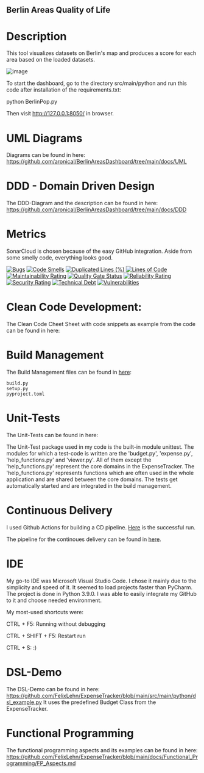 ## Berlin Areas Quality of Life


# Description

This tool visualizes datasets on Berlin's map and produces a score for each area based on the loaded datasets.


![image](https://user-images.githubusercontent.com/73293783/152703893-8cdbdb76-374a-4c54-b41d-91146a847249.png)


To start the dashboard, go to the directory src/main/python and run this code after installation of the requirements.txt:

python BerlinPop.py

Then visit http://127.0.0.1:8050/ in browser.

# UML Diagrams

Diagrams can be found in here: https://github.com/aronical/BerlinAreasDashboard/tree/main/docs/UML


# DDD - Domain Driven Design

The DDD-Diagram and the description can be found in here: https://github.com/aronical/BerlinAreasDashboard/tree/main/docs/DDD

# Metrics

SonarCloud is chosen because of the easy GitHub integration. Aside from some smelly code, everything looks good.

[![Bugs](https://sonarcloud.io/api/project_badges/measure?project=aronical_BerlinAreasDashboard&metric=bugs)](https://sonarcloud.io/summary/new_code?id=aronical_BerlinAreasDashboard)
[![Code Smells](https://sonarcloud.io/api/project_badges/measure?project=aronical_BerlinAreasDashboard&metric=code_smells)](https://sonarcloud.io/summary/new_code?id=aronical_BerlinAreasDashboard)
[![Duplicated Lines (%)](https://sonarcloud.io/api/project_badges/measure?project=aronical_BerlinAreasDashboard&metric=duplicated_lines_density)](https://sonarcloud.io/summary/new_code?id=aronical_BerlinAreasDashboard)
[![Lines of Code](https://sonarcloud.io/api/project_badges/measure?project=aronical_BerlinAreasDashboard&metric=ncloc)](https://sonarcloud.io/summary/new_code?id=aronical_BerlinAreasDashboard)
[![Maintainability Rating](https://sonarcloud.io/api/project_badges/measure?project=aronical_BerlinAreasDashboard&metric=sqale_rating)](https://sonarcloud.io/summary/new_code?id=aronical_BerlinAreasDashboard)
[![Quality Gate Status](https://sonarcloud.io/api/project_badges/measure?project=aronical_BerlinAreasDashboard&metric=alert_status)](https://sonarcloud.io/summary/new_code?id=aronical_BerlinAreasDashboard)
[![Reliability Rating](https://sonarcloud.io/api/project_badges/measure?project=aronical_BerlinAreasDashboard&metric=reliability_rating)](https://sonarcloud.io/summary/new_code?id=aronical_BerlinAreasDashboard)
[![Security Rating](https://sonarcloud.io/api/project_badges/measure?project=aronical_BerlinAreasDashboard&metric=security_rating)](https://sonarcloud.io/summary/new_code?id=aronical_BerlinAreasDashboard)
[![Technical Debt](https://sonarcloud.io/api/project_badges/measure?project=aronical_BerlinAreasDashboard&metric=sqale_index)](https://sonarcloud.io/summary/new_code?id=aronical_BerlinAreasDashboard)
[![Vulnerabilities](https://sonarcloud.io/api/project_badges/measure?project=aronical_BerlinAreasDashboard&metric=vulnerabilities)](https://sonarcloud.io/summary/new_code?id=aronical_BerlinAreasDashboard)

# Clean Code Development:

The Clean Code Cheet Sheet with code snippets as example from the code can be found in here: 

# Build Management

The Build Management files can be found in [here](https://github.com/aronical/BerlinAreasDashboard/tree/main/src/main/python):

    build.py 
    setup.py 
    pyproject.toml 


# Unit-Tests

The Unit-Tests can be found in here: 


The Unit-Test package used in my code is the built-in module unittest. The modules for which a test-code is written are the 'budget.py', 'expense.py', 'help_functions.py' and 'viewer.py'. All of them except the 'help_functions.py' represent the core domains in the ExpenseTracker. The 'help_functions.py' represents functions which are often used in the whole application and are shared between the core domains. The tests get automatically started and are integrated in the build management.


# Continuous Delivery

I used Github Actions for building a CD pipeline. [Here](https://github.com/aronical/BerlinAreasDashboard/blob/main/docs/CD_Success.png) is the successful run.

The pipeline for the continoues delivery can be found in [here](https://github.com/aronical/BerlinAreasDashboard/blob/main/.github/workflows/python-app.yml). 

 

# IDE

My go-to IDE was Microsoft Visual Studio Code. I chose it mainly due to the simplicity and speed of it. It seemed to load projects faster than PyCharm. The project is done in Python 3.9.0. I was able to easily integrate my GitHub to it and choose needed environment.

My most-used shortcuts were:

CTRL + F5: Running without debugging

CTRL + SHIFT + F5: Restart run

CTRL + S: :)


# DSL-Demo

The DSL-Demo can be found in here: https://github.com/FelixLehn/ExpenseTracker/blob/main/src/main/python/dsl_example.py It uses the predefined Budget Class from the ExpenseTracker.

# Functional Programming

The functional programming aspects and its examples can be found in here: https://github.com/FelixLehn/ExpenseTracker/blob/main/docs/Functional_Programming/FP_Aspects.md
